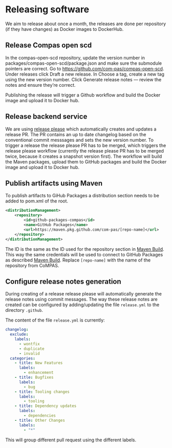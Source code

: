 # Releasing software

We aim to release about once a month, the releases are done per repository (if they have changes) as Docker images to DockerHub.

## Release Compas open scd

In the compas-open-scd repository, update the version number in packages/compas-open-scd/package.json and make sure the submodule pointers are correct. Go to https://github.com/com-pas/compas-open-scd. Under releases click Draft a new release. In Choose a tag, create a new tag using the new version number. Click Generate release notes — review the notes and ensure they’re correct.

Publishing the release will trigger a Github workflow and build the Docker image and upload it to Docker hub.

## Release backend service

We are using [release please](https://github.com/googleapis/release-please) which automatically creates and updates a release PR. The PR contains an up to date changelog based on the conventional commit messsages and sets the new version number. To trigger a release the release please PR has to be merged, which triggers the release please workflow (currently the release please PR has to be merged twice, because it creates a snapshot version first). The workflow will build the Maven packages, upload them to GitHub packages and build the Docker image and upload it to Docker hub.

## Publish artifacts using Maven

To publish artifacts to GiHub Packages a distribution section needs to be added to pom.xml of the root.
```xml
<distributionManagement>
    <repository>
        <id>github-packages-compas</id>
        <name>GitHub Packages</name>
        <url>https://maven.pkg.github.com/com-pas/[repo-name]</url>
    </repository>
</distributionManagement>
```
The ID is the same as the ID used for the repository section in [Maven Build](DEVELOPING.md#github-packages-in-maven).
This way the same credentials will be used to connect to GitHub Packages as described [Maven Build](DEVELOPING.md#maven-local-settingsxml-for-github-packages).
Replace ``[repo-name]`` with the name of the repository from CoMPAS.

## Configure release notes generation

During creating of a release release please will automatically generate the release notes using commit messages.
The way these release notes are created can be configured by adding/updating the file ``release.yml`` to the directory ``.github``.

The content of the file ``release.yml`` is currently:
```yaml
changelog:
  exclude:
    labels:
      - wontfix
      - duplicate
      - invalid
  categories:
    - title: New Features
      labels:
        - enhancement
    - title: Bugfixes
      labels:
        - bug
    - title: Tooling changes
      labels:
        - tooling
    - title: Dependency updates
      labels:
        - dependencies
    - title: Other Changes
      labels:
        - "*"
```

This will group different pull request using the different labels.
